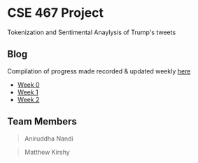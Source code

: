 # CSE 467 Project

Tokenization and Sentimental Anaylysis of Trump's tweets

## Blog

Compilation of progress made recorded & updated weekly [here](https://github.com/anandimous/467-tokenization-sentiment-analysis/wiki)

- [Week 0](https://github.com/anandimous/467-tokenization-sentiment-analysis/wiki/Week-0)
- [Week 1](https://github.com/anandimous/467-tokenization-sentiment-analysis/wiki/Week-1)
- [Week 2](https://github.com/anandimous/467-tokenization-sentiment-analysis/wiki/Week-2)

## Team Members
> Aniruddha Nandi

> Matthew Kirshy
